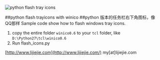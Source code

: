 ![python flash tray icons](test.ico)

##python flash trayicons with winico
##python 版本的任务栏右下角图标，像QQ那样
Sample code show how to flash windows tray icons.

 1. copy the entire folder `winico0.6` to your `tcl` folder, like `D:\Python27\tcl\winico0.6`
 2. Run flash_icons.py

[http://www.lijiejie.com](http://www.lijiejie.com/) 
my[at]lijiejie.com   
